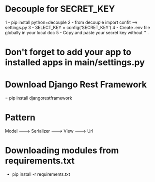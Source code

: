 # Decouple for SECRET_KEY
1 - pip install python=decouple
2 - from decouple import confit --> settings.py
3 - SELECT_KEY = config('SECRET_KEY')
4 - Create .env file globally in your local doc
5 - Copy and paste your secret key without '' .

# Don't forget to add your app to installed apps in main/settings.py

# Download Django Rest Framework
= pip install djangorestframework

# Pattern
Model ---> Serializer ---> View ---> Url

# Downloading modules from requirements.txt
- pip install -r requirements.txt